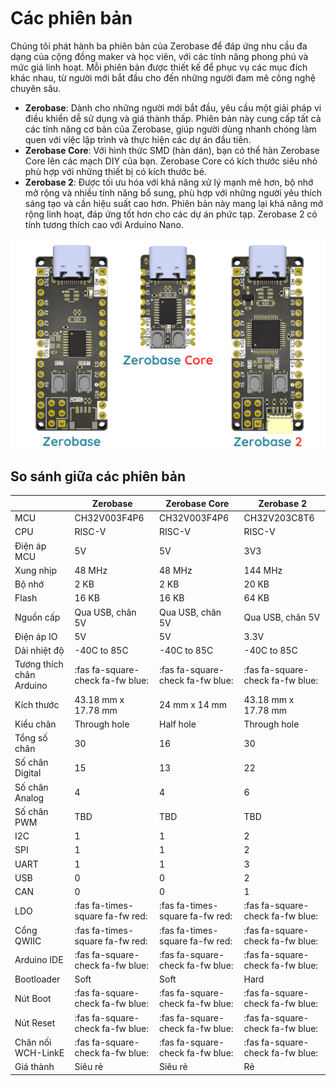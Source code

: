 <br>
<br>
<br>

# Các phiên bản

Chúng tôi phát hành ba phiên bản của Zerobase để đáp ứng nhu cầu đa dạng của cộng đồng maker và học viên, với các tính năng phong phú và mức giá linh hoạt. Mỗi phiên bản được thiết kế để phục vụ các mục đích khác nhau, từ người mới bắt đầu cho đến những người đam mê công nghệ chuyên sâu.

- **Zerobase**: Dành cho những người mới bắt đầu, yêu cầu một giải pháp vi điều khiển dễ sử dụng và giá thành thấp. Phiên bản này cung cấp tất cả các tính năng cơ bản của Zerobase, giúp người dùng nhanh chóng làm quen với việc lập trình và thực hiện các dự án đầu tiên.
- **Zerobase Core**: Với hình thức SMD (hàn dán), bạn có thể hàn Zerobase Core lên các mạch DIY của bạn. Zerobase Core có kích thước siêu nhỏ phù hợp với những thiết bị có kích thước bé.
- **Zerobase 2**: Được tối ưu hóa với khả năng xử lý mạnh mẽ hơn, bộ nhớ mở rộng và nhiều tính năng bổ sung, phù hợp với những người yêu thích sáng tạo và cần hiệu suất cao hơn. Phiên bản này mang lại khả năng mở rộng linh hoạt, đáp ứng tốt hơn cho các dự án phức tạp. Zerobase 2 có tính tương thích cao với Arduino Nano.

![Các phiên bản Zerobase](../../_media/Zerobase_versions.png)

## So sánh giữa các phiên bản
|           | Zerobase  | Zerobase Core | Zerobase 2 |
|-----------|-----------|---------------|------------|
| MCU | CH32V003F4P6 | CH32V003F4P6 | CH32V203C8T6 |
| CPU | RISC-V | RISC-V | RISC-V |
| Điện áp MCU | 5V | 5V | 3V3 |
| Xung nhịp | 48 MHz | 48 MHz | 144 MHz |
| Bộ nhớ | 2 KB | 2 KB | 20 KB |
| Flash | 16 KB | 16 KB | 64 KB |
| Nguồn cấp | Qua USB, chân 5V | Qua USB, chân 5V | Qua USB, chân 5V |
| Điện áp IO | 5V | 5V | 3.3V |
| Dải nhiệt độ | -40C to 85C | -40C to 85C | -40C to 85C |
| Tương thích chân Arduino | :fas fa-square-check fa-fw blue: | :fas fa-square-check fa-fw blue: | :fas fa-square-check fa-fw blue: |
| Kích thước | 43.18 mm x 17.78 mm | 24 mm x 14 mm | 43.18 mm x 17.78 mm |
| Kiểu chân | Through hole | Half hole | Through hole |
| Tổng số chân | 30 | 16 | 30 |
| Số chân Digital | 15 | 13 | 22 |
| Số chân Analog | 4 | 4 | 6 | 
| Số chân PWM | TBD | TBD | TBD | 
| I2C | 1 | 1 | 2 | 
| SPI | 1 | 1 | 2 | 
| UART | 1 | 1 | 3 |
| USB | 0 | 0 | 2 |
| CAN | 0 | 0 | 1 |
| LDO | :fas fa-times-square fa-fw red: | :fas fa-times-square fa-fw red: | :fas fa-square-check fa-fw blue: |
| Cổng QWIIC | :fas fa-times-square fa-fw red: | :fas fa-times-square fa-fw red: | :fas fa-square-check fa-fw blue: |
| Arduino IDE | :fas fa-square-check fa-fw blue: | :fas fa-square-check fa-fw blue: | :fas fa-square-check fa-fw blue: |
| Bootloader | Soft | Soft | Hard |
| Nút Boot | :fas fa-square-check fa-fw blue: | :fas fa-square-check fa-fw blue: | :fas fa-square-check fa-fw blue: |
| Nút Reset | :fas fa-square-check fa-fw blue: | :fas fa-square-check fa-fw blue: | :fas fa-square-check fa-fw blue: |board | :fas fa-square-check fa-fw blue: | :fas fa-square-check fa-fw blue: | :fas fa-square-check fa-fw blboard | :fas fa-square-check fa-fw blue: | :fas fa-square-check fa-fw blue: | :fas fa-square-check fa-fw blue: |
| Chân nối WCH-LinkE | :fas fa-square-check fa-fw blue: | :fas fa-square-check fa-fw blue: | :fas fa-square-check fa-fw blue: |
| Giá thành | Siêu rẻ | Siêu rẻ | Rẻ |
